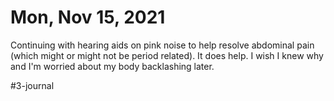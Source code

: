 # Mon, Nov 15, 2021
Continuing with hearing aids on pink noise to help resolve abdominal pain (which might or might not be period related). It does help. I wish I knew why and I'm worried about my body backlashing later. 

#3-journal